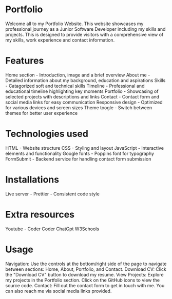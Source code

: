 # Portfolio
Welcome all to my Portfolio Website. This website showcases my professional journey as a Junior Software Developer including my skills and projects. This is designed to provide visitors with a comprehensive view of my skills, work experience and contact information.

# Features
Home section - Introduction, image and a brief overview
About me - Detailed information about my background, education and aspirations
Skills - Catagorized soft and technical skills
Timeline - Professional and educational timeline highlighting key moments
Portfolio - Showcasing of selected projects with descriptions and links
Contact - Contact form and social media links for easy communication
Responsive design - Optimized for various devices and screen sizes
Theme toogle - Switch between  themes for better user experience
# Technologies used
HTML - Website structure
CSS - Styling and layout
JavaScript - Interactive elements and functionality
Google fonts - Poppins font for typography
FormSubmit - Backend service for handling contact form submission

# Installations
Live server -
Prettier - Consistent code style
# Extra resources
Youtube - Coder Coder
ChatGpt
W3Schools

# Usage
Navigation: Use the controls at the bottom/right side of the page to navigate between sections: Home, About, Portfolio, and Contact.
Download CV: Click the "Download CV" button to download my resume.
View Projects: Explore my projects in the Portfolio section. Click on the GitHub icons to view the source code.
Contact: Fill out the contact form to get in touch with me. You can also reach me via social media links provided.
